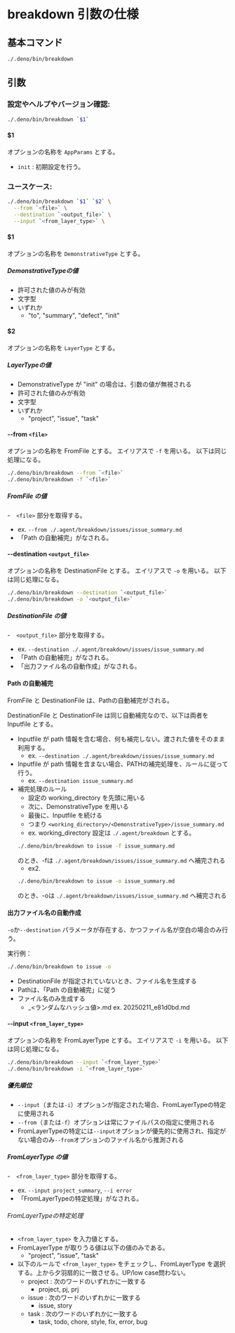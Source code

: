 # breakdown 引数の仕様
## 基本コマンド
```bash
./.deno/bin/breakdown
```

## 引数

### 設定やヘルプやバージョン確認:
```bash
./.deno/bin/breakdown `$1`
```

#### $1
オプションの名称を `AppParams` とする。

- `init` : 初期設定を行う。

### ユースケース:
```bash
./.deno/bin/breakdown `$1` `$2` \
  --from `<file>` \
  --destination `<output_file>` \
  --input `<from_layer_type>` \
```

#### $1
オプションの名称を `DemonstrativeType` とする。

##### DemonstrativeTypeの値
- 許可された値のみが有効
- 文字型
- いずれか
  - "to", "summary", "defect", "init"

#### $2
オプションの名称を `LayerType` とする。

##### LayerTypeの値
- DemonstrativeType が "init" の場合は、引数の値が無視される
- 許可された値のみが有効
- 文字型
- いずれか
  - "project", "issue", "task"


####  --from `<file>`
オプションの名称を FromFile とする。
エイリアスで `-f` を用いる。
以下は同じ処理になる。
````bash
./.deno/bin/breakdown --from `<file>`
./.deno/bin/breakdown -f `<file>`
````

##### FromFile の値
-　`<file>` 部分を取得する。
  - ex. `--from ./.agent/breakdown/issues/issue_summary.md`
- 「Path の自動補完」がなされる。

#### --destination `<output_file>`
オプションの名称を DestinationFile とする。
エイリアスで `-o` を用いる。
以下は同じ処理になる。
````bash
./.deno/bin/breakdown --destination `<output_file>`
./.deno/bin/breakdown -o `<output_file>`
````

##### DestinationFile の値
-　`<output_file>` 部分を取得する。
  - ex. `--destination ./.agent/breakdown/issues/issue_summary.md`
- 「Path の自動補完」がなされる。
- 「出力ファイル名の自動作成」がなされる。

#### Path の自動補完
FromFile と DestinationFile は、Pathの自動補完がされる。

DestinationFile と DestinationFile は同じ自動補完なので、以下は両者を
Inputfile とする。

- Inputfile が path 情報を含む場合、何も補完しない。渡された値をそのまま利用する。
  - ex. `--destination ./.agent/breakdown/issues/issue_summary.md`
- Inputfile が path 情報を含まない場合、PATHの補完処理を、ルールに従って行う。
  - ex. `--destination issue_summary.md`
- 補完処理のルール
  - 設定の working_directory を先頭に用いる
  - 次に、DemonstrativeType を用いる
  - 最後に、Inputfile を続ける
  - つまり `<working_directory>/<DemonstrativeType>/issue_summary.md` 
  - ex. 
  working_directory 設定は `./.agent/breakdown` とする。
  ```bash
  ./.deno/bin/breakdown to issue -f issue_summary.md
  ```
  のとき、-fは `./.agent/breakdown/issues/issue_summary.md` へ補完される
  - ex2. 
  ```bash
  ./.deno/bin/breakdown to issue -o issue_summary.md
  ```
  のとき、-oは `./.agent/breakdown/issues/issue_summary.md` へ補完される


#### 出力ファイル名の自動作成
`-o`か`--destination` パラメータが存在する、かつファイル名が空白の場合のみ行う。

実行例：
```bash
./.deno/bin/breakdown to issue -o 
```

- DestinationFile が指定されていないとき、ファイル名を生成する
- Pathは、「Path の自動補完」に従う
- ファイル名のみ生成する
  - <yyyymmdd>_<ランダムなハッシュ値>.md
  ex. 20250211_e81d0bd.md 

#### --input `<from_layer_type>`
オプションの名称を FromLayerType とする。
エイリアスで `-i` を用いる。
以下は同じ処理になる。
````bash
./.deno/bin/breakdown --input `<from_layer_type>`
./.deno/bin/breakdown -i `<from_layer_type>`
````

##### 優先順位
- `--input`（または`-i`）オプションが指定された場合、FromLayerTypeの特定に使用される
- `--from`（または`-f`）オプションは常にファイルパスの指定に使用される
- FromLayerTypeの特定には`--input`オプションが優先的に使用され、指定がない場合のみ`--from`オプションのファイル名から推測される

##### FromLayerType の値
-　`<from_layer_type>` 部分を取得する。
  - ex. `--input project_summary`, `--i error`
- 「FromLayerTypeの特定処理」がなされる。

###### FromLayerTypeの特定処理
- `<from_layer_type>` を入力値とする。
- FromLayerType が取りうる値は以下の値のみである。
  - "project", "issue", "task"
- 以下のルールで `<from_layer_type>` をチェックし、FromLayerType を選択する。上から夕羽扇的に一致させる。UP/low case問わない。
  - project : 次のワードのいずれかに一致する
    - project, pj, prj 
  - issue : 次のワードのいずれかに一致する
    - issue, story
  - task : 次のワードのいずれかに一致する
    - task, todo, chore, style, fix, error, bug
